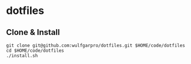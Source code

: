 # dotfiles

## Clone & Install

```
git clone git@github.com:wulfgarpro/dotfiles.git $HOME/code/dotfiles
cd $HOME/code/dotfiles
./install.sh
```
